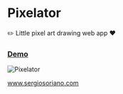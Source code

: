 # Pixelator
 :pencil2: Little pixel art drawing web app :hearts:
  
 <h3><a href="https://sergiss.github.io/pixelator/" target="_blank">Demo</a></h3>

![Pixelator](https://github.com/sergiss/pixelator/blob/master/react-clock.png?raw=true)

www.sergiosoriano.com
